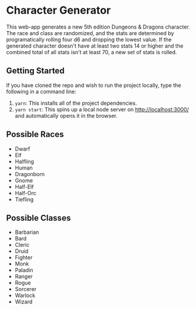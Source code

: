# Character Generator
This web-app generates a new 5th edition Dungeons & Dragons character. The race and class are randomized, and the stats are determined by programatically rolling four d6 and dropping the lowest value. If the generated character doesn't have at least two stats 14 or higher and the combined total of all stats isn't at least 70, a new set of stats is rolled.

## Getting Started
If you have cloned the repo and wish to run the project locally, type the following in a command line:
1. `yarn`: This installs all of the project dependencies.
2. `yarn start`: This spins up a local node server on [http://localhost:3000/](http://localhost:3000/) and automatically opens it in the browser.

## Possible Races
* Dwarf
* Elf
* Halfling
* Human
* Dragonborn
* Gnome
* Half-Elf
* Half-Orc
* Tiefling

## Possible Classes
* Barbarian
* Bard
* Cleric
* Druid
* Fighter
* Monk
* Paladin
* Ranger
* Rogue
* Sorcerer
* Warlock
* Wizard
